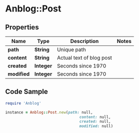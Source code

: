 # Anblog::Post

## Properties

Name | Type | Description | Notes
------------ | ------------- | ------------- | -------------
**path** | **String** | Unique path | 
**content** | **String** | Actual text of blog post | 
**created** | **Integer** | Seconds since 1970 | 
**modified** | **Integer** | Seconds since 1970 | 

## Code Sample

```ruby
require 'Anblog'

instance = Anblog::Post.new(path: null,
                                 content: null,
                                 created: null,
                                 modified: null)
```


